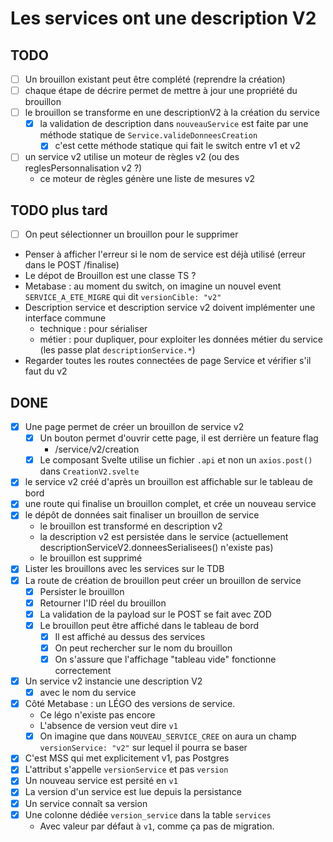 # Les services ont une description V2

## TODO

- [ ] Un brouillon existant peut être complété (reprendre la création)
- [ ] chaque étape de décrire permet de mettre à jour une propriété du brouillon
- [ ] le brouillon se transforme en une descriptionV2 à la création du service
  - [x] la validation de description dans `nouveauService` est faite par une méthode statique de `Service.valideDonneesCreation`
    - [x] c'est cette méthode statique qui fait le switch entre v1 et v2
- [ ] un service v2 utilise un moteur de règles v2 (ou des reglesPersonnalisation v2 ?)
  - ce moteur de règles génère une liste de mesures v2

## TODO plus tard

- [ ] On peut sélectionner un brouillon pour le supprimer
- Penser à afficher l'erreur si le nom de service est déjà utilisé (erreur dans le POST /finalise)
- Le dépot de Brouillon est une classe TS ?
- Metabase : au moment du switch, on imagine un nouvel event `SERVICE_A_ETE_MIGRE` qui dit `versionCible: "v2"`
- Description service et description service v2 doivent implémenter une interface commune
  - technique : pour sérialiser
  - métier : pour dupliquer, pour exploiter les données métier du service (les passe plat `descriptionService.*`)
- Regarder toutes les routes connectées de page Service et vérifier s'il faut du v2

## DONE

- [x] Une page permet de créer un brouillon de service v2
  - [x] Un bouton permet d'ouvrir cette page, il est derrière un feature flag
    - /service/v2/creation
  - [x] Le composant Svelte utilise un fichier `.api` et non un `axios.post()` dans `CreationV2.svelte`
- [x] le service v2 créé d'après un brouillon est affichable sur le tableau de bord
- [x] une route qui finalise un brouillon complet, et crée un nouveau service
- [x] le dépôt de données sait finaliser un brouillon de service
  - le brouillon est transformé en description v2
  - la description v2 est persistée dans le service (actuellement descriptionServiceV2.donneesSerialisees() n'existe pas)
  - le brouillon est supprimé
- [x] Lister les brouillons avec les services sur le TDB
- [x] La route de création de brouillon peut créer un brouillon de service
  - [x] Persister le brouillon
  - [x] Retourner l'ID réel du brouillon
  - [x] La validation de la payload sur le POST se fait avec ZOD
  - [x] Le brouillon peut être affiché dans le tableau de bord
    - [x] Il est affiché au dessus des services
    - [x] On peut rechercher sur le nom du brouillon
    - [x] On s'assure que l'affichage "tableau vide" fonctionne correctement
- [x] Un service v2 instancie une description V2
  - [x] avec le nom du service
- [x] Côté Metabase : un LÉGO des versions de service.
  - Ce légo n'existe pas encore
  - L'absence de version veut dire `v1`
  - [x] On imagine que dans `NOUVEAU_SERVICE_CREE` on aura un champ `versionService: "v2"` sur lequel il pourra se baser
- [x] C'est MSS qui met explicitement v1, pas Postgres
- [x] L'attribut s'appelle `versionService` et pas `version`
- [x] Un nouveau service est persité en `v1`
- [x] La version d'un service est lue depuis la persistance
- [x] Un service connaît sa version
- [x] Une colonne dédiée `version_service` dans la table `services`
  - Avec valeur par défaut à `v1`, comme ça pas de migration.
